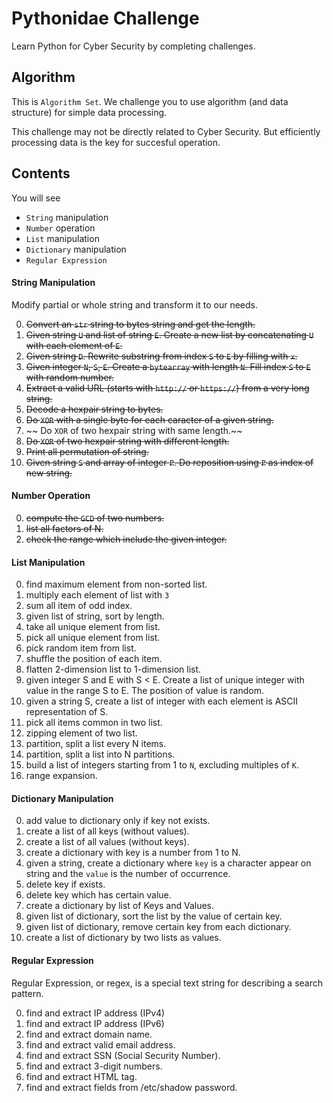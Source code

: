 # Pythonidae Challenge

Learn Python for Cyber Security by completing challenges.

## Algorithm

This is `Algorithm Set`. We challenge you to use algorithm (and data structure) for simple data processing.

This challenge may not be directly related to Cyber Security. But efficiently processing data is the key for succesful operation.

## Contents

You will see

- `String` manipulation
- `Number` operation
- `List` manipulation
- `Dictionary` manipulation
- `Regular Expression`

#### String Manipulation

Modify partial or whole string and transform it to our needs.

0. ~~Convert an `str` string to bytes string and get the length.~~
1. ~~Given string `U` and list of string `E`. Create a new list by concatenating `U` with each element of `E`.~~
2. ~~Given string `D`. Rewrite substring from index `S` to `E` by filling with `x`.~~
3. ~~Given integer `N`, `S`, `E`. Create a `bytearray` with length `N`. Fill index `S` to `E` with random number.~~
4. ~~Extract a valid URL (starts with `http://` or `https://`) from a very long string.~~
5. ~~Decode a hexpair string to bytes.~~
6. ~~Do `XOR` with a single byte for each caracter of a given string.~~
7. ~~ Do `XOR` of two hexpair string with same length.~~
8. ~~Do `XOR` of two hexpair string with different length.~~
9. ~~Print all permutation of string.~~
10. ~~Given string `S` and array of integer `P`. Do reposition using `P` as index of new string.~~

#### Number Operation

0. ~~compute the `GCD` of two numbers.~~
1. ~~list all factors of N.~~
2. ~~check the range which include the given integer.~~

#### List Manipulation

0. find maximum element from non-sorted list.
1. multiply each element of list with `3`
2. sum all item of odd index.
3. given list of string, sort by length.
4. take all unique element from list.
5. pick all unique element from list.
6. pick random item from list.
7. shuffle the position of each item.
8. flatten 2-dimension list to 1-dimension list.
9. given integer S and E with S < E. Create a list of unique integer with value in the range S to E. The position of value is random.
10. given a string S, create a list of integer with each element is ASCII representation of S.
11. pick all items common in two list.
12. zipping element of two list.
13. partition, split a list every N items.
14. partition, split a list into N partitions.
15. build a list of integers starting from 1 to `N`, excluding multiples of `K`.
16. range expansion.

#### Dictionary Manipulation

0. add value to dictionary only if key not exists.
1. create a list of all keys (without values).
2. create a list of all values (without keys).
3. create a dictionary with key is a number from 1 to N.
4. given a string, create a dictionary where `key` is a character appear on string and the `value` is the number of occurrence.
5. delete key if exists.
6. delete key which has certain value.
7. create a dictionary by list of Keys and Values.
8. given list of dictionary, sort the list by the value of certain key.
9. given list of dictionary, remove certain key from each dictionary.
10. create a list of dictionary by two lists as values.

#### Regular Expression

Regular Expression, or regex, is a special text string for describing a search pattern.

0. find and extract IP address (IPv4)
1. find and extract IP address (IPv6)
2. find and extract domain name.
3. find and extract valid email address.
4. find and extract SSN (Social Security Number).
5. find and extract 3-digit numbers.
6. find and extract HTML tag.
7. find and extract fields from /etc/shadow password.